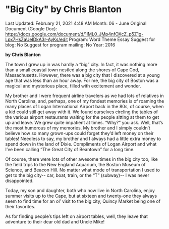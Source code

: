 # "Big City" by Chris Blanton

Last Updated: February 21, 2021 4:48 AM
Month: 06 - June
Original Document (Google Doc): https://docs.google.com/document/d/1IML0_JMp4nfOXcZ_p5Z1g-Lpx7HsZaUelDkA3r-AyKs/edit
Program: Word Theme Essay
Suggest for blog: No
Suggest for program mailing: No
Year: 2016

**by Chris Blanton**

The town I grew up in was hardly a “big” city. In fact, it was nothing more than a small coastal town nestled along the shores of Cape Cod, Massachusetts. However, there was a big city that I discovered at a young age that was less than an hour away. For me, the big city of Boston was a magical and mysterious place, filled with excitement and wonder.

My brother and I were frequent airline travelers as we had lots of relatives in North Carolina, and, perhaps, one of my fondest memories is of roaming the many places of Logan International Airport back in the 80s, of course, when a kid could still get away with it. We found ourselves circling the tables of the various airport restaurants waiting for the people sitting at them to get up and leave. We grew quite impatient at times. “Why?” you ask. Well, that’s the most humorous of my memories. My brother and I simply couldn’t believe how so many grown-ups could forget they’d left money on their tables! Needless to say, my brother and I always had a little extra money to spend down in the land of Dixie. Compliments of Logan Airport and what I’ve been calling “The Great City of Beantown” for a long time.

Of course, there were lots of other awesome times in the big city too, like the field trips to the New England Aquarium, the Boston Museum of Science, and Beacon Hill. No matter what mode of transportation I used to get to the big city-- car, boat, train, or the “T” (subway)-- I was never disappointed.

Today, my son and daughter, both who now live in North Carolina, enjoy summer visits up to the Cape, but at sixteen and twenty-one they always seem to find time for an ol’ visit to the big city, Quincy Market being one of their favorites.

As for finding people’s tips left on airport tables, well, they leave that adventure to their dear old dad and Uncle Mike!
